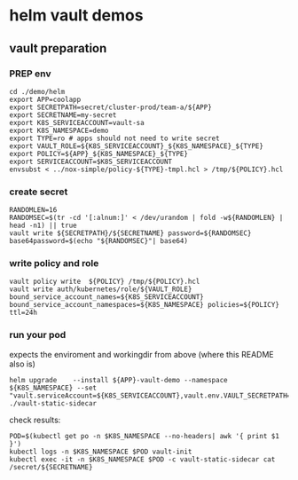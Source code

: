 # helm vault demos

## vault preparation


### PREP env
```
cd ./demo/helm
export APP=coolapp
export SECRETPATH=secret/cluster-prod/team-a/${APP}
export SECRETNAME=my-secret
export K8S_SERVICEACCOUNT=vault-sa
export K8S_NAMESPACE=demo
export TYPE=ro # apps should not need to write secret
export VAULT_ROLE=${K8S_SERVICEACCOUNT}_${K8S_NAMESPACE}_${TYPE}
export POLICY=${APP}_${K8S_NAMESPACE}_${TYPE}
export SERVICEACCOUNT=$K8S_SERVICEACCOUNT 
envsubst < ../nox-simple/policy-${TYPE}-tmpl.hcl > /tmp/${POLICY}.hcl
```

### create secret
```
RANDOMLEN=16
RANDOMSEC=$(tr -cd '[:alnum:]' < /dev/urandom | fold -w${RANDOMLEN} | head -n1) || true 
vault write ${SECRETPATH}/${SECRETNAME} password=${RANDOMSEC} base64password=$(echo "${RANDOMSEC}"| base64)
```

### write policy and role
```
vault policy write  ${POLICY} /tmp/${POLICY}.hcl
vault write auth/kubernetes/role/${VAULT_ROLE} bound_service_account_names=${K8S_SERVICEACCOUNT} bound_service_account_namespaces=${K8S_NAMESPACE} policies=${POLICY} ttl=24h
```

### run your pod
expects the enviroment and workingdir from above (where this README also is)

```
helm upgrade    --install ${APP}-vault-demo --namespace ${K8S_NAMESPACE} --set "vault.serviceAccount=${K8S_SERVICEACCOUNT},vault.env.VAULT_SECRETPATH=${SECRETPATH},vault.env.VAULT_SECRETNAME=${SECRETNAME}"  ./vault-static-sidecar
```

check results:

```
POD=$(kubectl get po -n $K8S_NAMESPACE --no-headers| awk '{ print $1 }')
kubectl logs -n $K8S_NAMESPACE $POD vault-init
kubectl exec -it -n $K8S_NAMESPACE $POD -c vault-static-sidecar cat /secret/${SECRETNAME}
```
